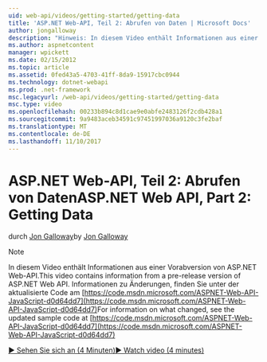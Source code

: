 ```yaml
---
uid: web-api/videos/getting-started/getting-data
title: 'ASP.NET Web-API, Teil 2: Abrufen von Daten | Microsoft Docs'
author: jongalloway
description: "Hinweis: In diesem Video enthält Informationen aus einer Vorabversion von ASP.NET Web-API"
ms.author: aspnetcontent
manager: wpickett
ms.date: 02/15/2012
ms.topic: article
ms.assetid: 0fed43a5-4703-41ff-8da9-15917cbc0944
ms.technology: dotnet-webapi
ms.prod: .net-framework
msc.legacyurl: /web-api/videos/getting-started/getting-data
msc.type: video
ms.openlocfilehash: 00233b894c8d1cae9e0abfe2483126f2cdb428a1
ms.sourcegitcommit: 9a9483aceb34591c97451997036a9120c3fe2baf
ms.translationtype: MT
ms.contentlocale: de-DE
ms.lasthandoff: 11/10/2017
---
```

<a name="aspnet-web-api-part-2-getting-data"></a><span data-ttu-id="d6a4c-103">ASP.NET Web-API, Teil 2: Abrufen von Daten</span><span class="sxs-lookup"><span data-stu-id="d6a4c-103">ASP.NET Web API, Part 2: Getting Data</span></span>
====================
<span data-ttu-id="d6a4c-104">durch [Jon Galloway](https://github.com/jongalloway)</span><span class="sxs-lookup"><span data-stu-id="d6a4c-104">by [Jon Galloway](https://github.com/jongalloway)</span></span>

> [!NOTE]
> <span data-ttu-id="d6a4c-105">In diesem Video enthält Informationen aus einer Vorabversion von ASP.NET Web-API.</span><span class="sxs-lookup"><span data-stu-id="d6a4c-105">This video contains information from a pre-release version of ASP.NET Web API.</span></span> <span data-ttu-id="d6a4c-106">Informationen zu Änderungen, finden Sie unter der aktualisierte Code am [https://code.msdn.microsoft.com/ASPNET-Web-API-JavaScript-d0d64dd7](https://code.msdn.microsoft.com/ASPNET-Web-API-JavaScript-d0d64dd7)</span><span class="sxs-lookup"><span data-stu-id="d6a4c-106">For information on what changed, see the updated sample code at [https://code.msdn.microsoft.com/ASPNET-Web-API-JavaScript-d0d64dd7](https://code.msdn.microsoft.com/ASPNET-Web-API-JavaScript-d0d64dd7)</span></span>

[<span data-ttu-id="d6a4c-107">&#9654; Sehen Sie sich an (4 Minuten)</span><span class="sxs-lookup"><span data-stu-id="d6a4c-107">&#9654; Watch video (4 minutes)</span></span>](https://channel9.msdn.com/Blogs/ASP-NET-Site-Videos/getting-data)
